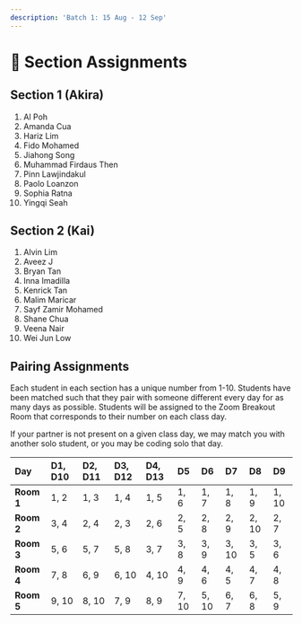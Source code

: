 ```yaml
---
description: 'Batch 1: 15 Aug - 12 Sep'
---
```


# 🚌 Section Assignments

## Section 1 \(Akira\)

1. Al Poh
2. Amanda Cua
3. Hariz Lim
4. Fido Mohamed
5. Jiahong Song
6. Muhammad Firdaus Then
7. Pinn Lawjindakul
8. Paolo Loanzon
9. Sophia Ratna
10. Yingqi Seah

## Section 2 \(Kai\)

1. Alvin Lim
2. Aveez J
3. Bryan Tan
4. Inna Imadilla
5. Kenrick Tan
6. Malim Maricar
7. Sayf Zamir Mohamed
8. Shane Chua
9. Veena Nair
10. Wei Jun Low

## Pairing Assignments

Each student in each section has a unique number from 1-10. Students have been matched such that they pair with someone different every day for as many days as possible. Students will be assigned to the Zoom Breakout Room that corresponds to their number on each class day.

If your partner is not present on a given class day, we may match you with another solo student, or you may be coding solo that day.

| **Day** | D1, D10 | D2, D11 | D3, D12 | D4, D13 | D5 | D6 | D7 | D8 | D9 |
| :--- | :--- | :--- | :--- | :--- | :--- | :--- | :--- | :--- | :--- |
| **Room 1** | 1, 2 | 1, 3 | 1, 4 | 1, 5 | 1, 6 | 1, 7 | 1, 8 | 1, 9 | 1, 10 |
| **Room 2** | 3, 4 | 2, 4 | 2, 3 | 2, 6 | 2, 5 | 2, 8 | 2, 9 | 2, 10 | 2, 7 |
| **Room 3** | 5, 6 | 5, 7 | 5, 8 | 3, 7 | 3, 8 | 3, 9 | 3, 10 | 3, 5 | 3, 6 |
| **Room 4** | 7, 8 | 6, 9 | 6, 10 | 4, 10 | 4, 9 | 4, 6 | 4, 5 | 4, 7 | 4, 8 |
| **Room 5** | 9, 10 | 8, 10 | 7, 9 | 8, 9 | 7, 10 | 5, 10 | 6, 7 | 6, 8 | 5, 9 |

